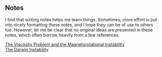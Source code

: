 ## Notes
I find that writing notes helps me learn things. Sometimes, more effort is put into nicely formatting these notes, and I hope they can be of use to others too. However, let me be clear that no original ideas are presented in these notes, which often borrow heavily from a few references.

[The Viscosity Problem and the Magnetorotational Instability](https://themikelau.github.io/notes/mri.pdf)  
[The Darwin Instability](https://themikelau.github.io/notes/darwin.pdf)